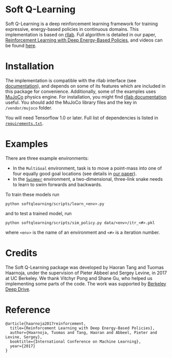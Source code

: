 # Soft Q-Learning
Soft Q-Learning is a deep reinforcement learning framework for training expressive, energy-based policies in continuous domains. This implementation is based on [rllab](https://github.com/openai/rllab). Full algorithm is detailed in our paper, [Reinforcement Learning with Deep Energy-Based Policies](https://arxiv.org/abs/1702.08165), and videos can be found [here](https://sites.google.com/view/softqlearning/home).
# Installation
The implementation is compatible with the rllab interface (see [documentation](https://rllab.readthedocs.io/en/latest/index.html)), and depends on some of its features which are included in this package for convenience. Additionally, some of the examples uses [MuJoCo](http://www.mujoco.org/) physics engine. For installation, you might find [rllab documentation](http://rllab.readthedocs.io/en/latest/user/installation.html) useful. You should add the MuJoCo library files and the key in `/vendor/mujoco` folder.

You will need Tensorflow 1.0 or later. Full list of dependencies is listed in [`requirements.txt`](https://github.com/haarnoja/softqlearning/blob/master/requirements.txt).

# Examples
There are three example environments:
- In the `MultiGoal` environment, task is to move a point-mass into one of four equally good goal locations (see details in [our paper](https://arxiv.org/abs/1702.08165)).
- In the [`Swimmer`](https://gym.openai.com/envs/Swimmer-v1) environment, a two-dimensional, three-link snake needs to learn to swim forwards and backwards.

To train these models run
```
python softqlearning/scripts/learn_<env>.py
```
and to test a trained model, run
```
python softqlearning/scripts/sim_policy.py data/<env>/itr_<#>.pkl
```
where `<env>` is the name of an environment and `<#>` is a iteration number.

# Credits
The Soft Q-Learning package was developed by Haoran Tang and Tuomas Haarnoja, under the supervision of Pieter Abbeel and Sergey Levine, in 2017 at UC Berkeley. We thank Vitchyr Pong and Shane Gu, who helped us implementing some parts of the code. The work was supported by [Berkeley Deep Drive](https://deepdrive.berkeley.edu/).

# Reference
```
@article{haarnoja2017reinforcement,
  title={Reinforcement Learning with Deep Energy-Based Policies},
  author={Haarnoja, Tuomas and Tang, Haoran and Abbeel, Pieter and Levine, Sergey},
  booktitle={International Conference on Machine Learning},
  year={2017}
}
```
